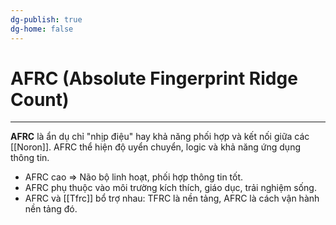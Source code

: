 ```yaml
---
dg-publish: true
dg-home: false
---
```

# AFRC (Absolute Fingerprint Ridge Count)
---


**AFRC** là ẩn dụ chỉ "nhịp điệu" hay khả năng phối hợp và kết nối giữa các [[Noron]]. AFRC thể hiện độ uyển chuyển, logic và khả năng ứng dụng thông tin.

- AFRC cao ⇒ Não bộ linh hoạt, phối hợp thông tin tốt.
- AFRC phụ thuộc vào môi trường kích thích, giáo dục, trải nghiệm sống.
- AFRC và [[Tfrc]] bổ trợ nhau: TFRC là nền tảng, AFRC là cách vận hành nền tảng đó.

